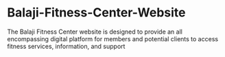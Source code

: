 # Balaji-Fitness-Center-Website
The Balaji Fitness Center website is designed to provide an all encompassing digital platform for members and potential clients to  access fitness services, information, and support
